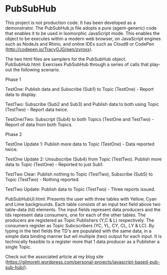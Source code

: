 # PubSubHub 
This project is not production code. It has been developed as a demonstrator.
The PubSubHub.js file adopts a pure (agent-generic) code that enables it to be used in Isomorphic JavaScript mode. This enables the object to be executes within a modern web browser, on JavaScript engines such as NodeJs and Rhino, and online IDEs such as Cloud9 or CodePen (http://codepen.io/TracyGJG/pen/zvroxx).

The two html files are samplers for the PubSubHub object.
PubSubHub.html: Exercises PubSubHub through a series of calls that play-out the following scenario.

Phase 1

TestOne: Publish data and Subscribe (Sub1) to Topic (TestOne) - Report data to display.

TestTwo: Subscribe (Sub2 and Sub3) and Publish data to both using Topic (TestTwo) - Report data twice.

TestOne/Two: Subscript (Sub4) to both Topics (TestOne and TestTwo) - Report of data from both Topics.

Phase 2

TestOne Update 1: Publish more data to Topic (TestOne) - Data reported twice.

TestOne Update 2: Unsubscribe (Sub4) from Topic (TestTwo). Publish more data to Topic (TestOne) - Reported to just Sub1.

TestTwo Clear: Publish nothing to Topic (TestTwo), Subscribe (Sub5) to Topic (TestTwo) - Nothing reported.

TestTwo Update: Publish data to Topic (TestTwo) - Three reports issued.

PubSubHubUI.html: Presents the user with three tables with Yellow, Cyan and Lime backgrounds.
Each table consists of an input text field above two table-data (td) elements.
The input fields represent data producers and the tds represent data consumers, one for each of the other tables.
The producers are registered as Topic Publishers (Y,C & L) respectively. The consumers register as Topic Subcscribers (YC, YL, CY, CL, LY & LC).
By typing in the text fields the TD's are populated with the same data, in a simple data binding manner but wil multiple (two) output for each input. It is technically feasible to a register more that 1 data producer as a Publisher a single Topic.

Check out the associated article at my blog site (https://gilmoretj.wordpress.com/personal-projects/javascript-based-pub-sub-hub/).

